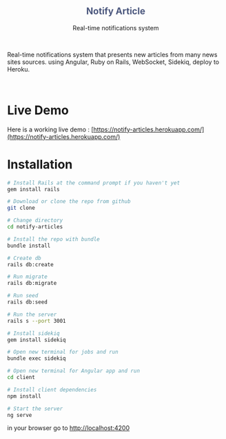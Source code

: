 <h2 align="center" style="color:#4c587e">Notify Article</h2>
<p align="center"> Real-time notifications system<p>
<br/>
<p>Real-time notifications system that presents new articles from many news sites sources.
using Angular, Ruby on Rails, WebSocket, Sidekiq, deploy to Heroku.</p>
<br/>

# Live Demo
Here is a working live demo : [https://notify-articles.herokuapp.com/](https://notify-articles.herokuapp.com/)

# Installation

```bash
# Install Rails at the command prompt if you haven't yet
gem install rails

# Download or clone the repo from github
git clone 

# Change directory
cd notify-articles

# Install the repo with bundle
bundle install

# Create db
rails db:create

# Run migrate
rails db:migrate

# Run seed
rails db:seed

# Run the server
rails s --port 3001

# Install sidekiq
gem install sidekiq

# Open new terminal for jobs and run
bundle exec sidekiq 

# Open new terminal for Angular app and run
cd client

# Install client dependencies
npm install 

# Start the server
ng serve

```
in your browser go to [http://localhost:4200](http://localhost:4200) 





